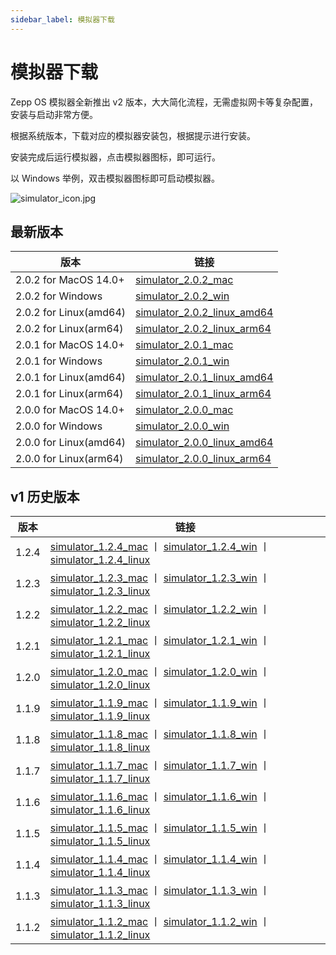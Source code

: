 ```yaml
---
sidebar_label: 模拟器下载
---
```


# 模拟器下载

Zepp OS 模拟器全新推出 v2 版本，大大简化流程，无需虚拟网卡等复杂配置，安装与启动非常方便。

根据系统版本，下载对应的模拟器安装包，根据提示进行安装。

安装完成后运行模拟器，点击模拟器图标，即可运行。

以 Windows 举例，双击模拟器图标即可启动模拟器。

![simulator_icon.jpg](/img/simulator/simulator_icon.jpg)

## 最新版本

| 版本                   | 链接                                                                                                                                   |
| ---------------------- | -------------------------------------------------------------------------------------------------------------------------------------- |
| 2.0.2 for MacOS 14.0+  | [simulator_2.0.2_mac](https://upload-cdn.zepp.com/zepp-applet-and-wechat-applet/20240927/ecb6ca54f4dc97a2f91e53358bbb532d.dmg)         |
| 2.0.2 for Windows      | [simulator_2.0.2_win](https://upload-cdn.zepp.com/zepp-applet-and-wechat-applet/20240927/9db7ae1c60c26836a447a71a6fb25b3b.exe)         |
| 2.0.2 for Linux(amd64) | [simulator_2.0.2_linux_amd64](https://upload-cdn.zepp.com/zepp-applet-and-wechat-applet/20240927/3e688d423cd0cd31a8a589b8325a309e.deb) |
| 2.0.2 for Linux(arm64) | [simulator_2.0.2_linux_arm64](https://upload-cdn.zepp.com/zepp-applet-and-wechat-applet/20240927/02ec69e6a2f3b744d964fd7ba4f40fc3.deb) |
| 2.0.1 for MacOS 14.0+  | [simulator_2.0.1_mac](https://upload-cdn.zepp.com/zepp-applet-and-wechat-applet/20240914/7719732eb279d03dbc2977215fa835cd.dmg)         |
| 2.0.1 for Windows      | [simulator_2.0.1_win](https://upload-cdn.zepp.com/zepp-applet-and-wechat-applet/20240914/fc45201e2227ad103122b7e025795585.exe)         |
| 2.0.1 for Linux(amd64) | [simulator_2.0.1_linux_amd64](https://upload-cdn.zepp.com/zepp-applet-and-wechat-applet/20240914/8afd529fe20e2ba291abf6bb590544b8.deb) |
| 2.0.1 for Linux(arm64) | [simulator_2.0.1_linux_arm64](https://upload-cdn.zepp.com/zepp-applet-and-wechat-applet/20240914/36d85bc45c119da4dd1f32c931ebce29.deb) |
| 2.0.0 for MacOS 14.0+  | [simulator_2.0.0_mac](https://upload-cdn.zepp.com/zepp-applet-and-wechat-applet/20240626/3d9d2c98e1b591e778a9398a03afc4d2.dmg)         |
| 2.0.0 for Windows      | [simulator_2.0.0_win](https://upload-cdn.zepp.com/zepp-applet-and-wechat-applet/20240626/b182dce83f685bc879c60a090b936d48.exe)         |
| 2.0.0 for Linux(amd64) | [simulator_2.0.0_linux_amd64](https://upload-cdn.zepp.com/zepp-applet-and-wechat-applet/20240626/19878ce4a58911b33c1cbaf4963736a7.deb) |
| 2.0.0 for Linux(arm64) | [simulator_2.0.0_linux_arm64](https://upload-cdn.zepp.com/zepp-applet-and-wechat-applet/20240626/ca0a3275145c956009cb3b7c487af63e.deb) |

## v1 历史版本

| 版本  | 链接                                                                                                                                                                                                                                                                                                                |
| ----- | ------------------------------------------------------------------------------------------------------------------------------------------------------------------------------------------------------------------------------------------------------------------------------------------------------------------- |
| 1.2.4 | [simulator_1.2.4_mac](https://upload-cdn.huami.com/zeppos/simulator/download/simulator_1.2.4.dmg) 丨 [simulator_1.2.4_win](https://upload-cdn.huami.com/zeppos/simulator/download/simulator_1.2.4.exe) 丨 [simulator_1.2.4_linux](https://upload-cdn.huami.com/zeppos/simulator/download/simulator_1.2.4_amd64.deb) |
| 1.2.3 | [simulator_1.2.3_mac](https://upload-cdn.huami.com/zeppos/simulator/download/simulator_1.2.3.dmg) 丨 [simulator_1.2.3_win](https://upload-cdn.huami.com/zeppos/simulator/download/simulator_1.2.3.exe) 丨 [simulator_1.2.3_linux](https://upload-cdn.huami.com/zeppos/simulator/download/simulator_1.2.3_amd64.deb) |
| 1.2.2 | [simulator_1.2.2_mac](https://upload-cdn.huami.com/zeppos/simulator/download/simulator_1.2.2.dmg) 丨 [simulator_1.2.2_win](https://upload-cdn.huami.com/zeppos/simulator/download/simulator_1.2.2.exe) 丨 [simulator_1.2.2_linux](https://upload-cdn.huami.com/zeppos/simulator/download/simulator_1.2.2_amd64.deb) |
| 1.2.1 | [simulator_1.2.1_mac](https://upload-cdn.huami.com/zeppos/simulator/download/simulator_1.2.1.dmg) 丨 [simulator_1.2.1_win](https://upload-cdn.huami.com/zeppos/simulator/download/simulator_1.2.1.exe) 丨 [simulator_1.2.1_linux](https://upload-cdn.huami.com/zeppos/simulator/download/simulator_1.2.1_amd64.deb) |
| 1.2.0 | [simulator_1.2.0_mac](https://upload-cdn.huami.com/zeppos/simulator/download/simulator_1.2.0.dmg) 丨 [simulator_1.2.0_win](https://upload-cdn.huami.com/zeppos/simulator/download/simulator_1.2.0.exe) 丨 [simulator_1.2.0_linux](https://upload-cdn.huami.com/zeppos/simulator/download/simulator_1.2.0_amd64.deb) |
| 1.1.9 | [simulator_1.1.9_mac](https://upload-cdn.huami.com/zeppos/simulator/download/simulator_1.1.9.dmg) 丨 [simulator_1.1.9_win](https://upload-cdn.huami.com/zeppos/simulator/download/simulator_1.1.9.exe) 丨 [simulator_1.1.9_linux](https://upload-cdn.huami.com/zeppos/simulator/download/simulator_1.1.9_amd64.deb) |
| 1.1.8 | [simulator_1.1.8_mac](https://upload-cdn.huami.com/zeppos/simulator/download/simulator_1.1.8.dmg) 丨 [simulator_1.1.8_win](https://upload-cdn.huami.com/zeppos/simulator/download/simulator_1.1.8.exe) 丨 [simulator_1.1.8_linux](https://upload-cdn.huami.com/zeppos/simulator/download/simulator_1.1.8_amd64.deb) |
| 1.1.7 | [simulator_1.1.7_mac](https://upload-cdn.huami.com/zeppos/simulator/download/simulator_1.1.7.dmg) 丨 [simulator_1.1.7_win](https://upload-cdn.huami.com/zeppos/simulator/download/simulator_1.1.7.exe) 丨 [simulator_1.1.7_linux](https://upload-cdn.huami.com/zeppos/simulator/download/simulator_1.1.7_amd64.deb) |
| 1.1.6 | [simulator_1.1.6_mac](https://upload-cdn.huami.com/zeppos/simulator/download/simulator_1.1.6.dmg) 丨 [simulator_1.1.6_win](https://upload-cdn.huami.com/zeppos/simulator/download/simulator_1.1.6.exe) 丨 [simulator_1.1.6_linux](https://upload-cdn.huami.com/zeppos/simulator/download/simulator_1.1.6_amd64.deb) |
| 1.1.5 | [simulator_1.1.5_mac](https://upload-cdn.huami.com/zeppos/simulator/download/simulator_1.1.5.dmg) 丨 [simulator_1.1.5_win](https://upload-cdn.huami.com/zeppos/simulator/download/simulator_1.1.5.exe) 丨 [simulator_1.1.5_linux](https://upload-cdn.huami.com/zeppos/simulator/download/simulator_1.1.5_amd64.deb) |
| 1.1.4 | [simulator_1.1.4_mac](https://upload-cdn.huami.com/zeppos/simulator/download/simulator_1.1.4.dmg) 丨 [simulator_1.1.4_win](https://upload-cdn.huami.com/zeppos/simulator/download/simulator_1.1.4.exe) 丨 [simulator_1.1.4_linux](https://upload-cdn.huami.com/zeppos/simulator/download/simulator_1.1.4_amd64.deb) |
| 1.1.3 | [simulator_1.1.3_mac](https://upload-cdn.huami.com/zeppos/simulator/download/simulator_1.1.3.dmg) 丨 [simulator_1.1.3_win](https://upload-cdn.huami.com/zeppos/simulator/download/simulator_1.1.3.exe) 丨 [simulator_1.1.3_linux](https://upload-cdn.huami.com/zeppos/simulator/download/simulator_1.1.3_amd64.deb) |
| 1.1.2 | [simulator_1.1.2_mac](https://upload-cdn.huami.com/zeppos/simulator/download/simulator_1.1.2.dmg) 丨 [simulator_1.1.2_win](https://upload-cdn.huami.com/zeppos/simulator/download/simulator_1.1.2.exe) 丨 [simulator_1.1.2_linux](https://upload-cdn.huami.com/zeppos/simulator/download/simulator_1.1.2_amd64.deb) |
